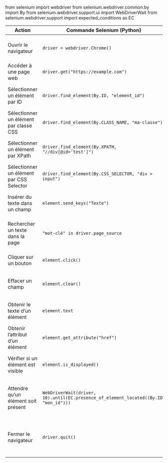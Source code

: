 from selenium import webdriver
from selenium.webdriver.common.by import By
from selenium.webdriver.support.ui import WebDriverWait
from selenium.webdriver.support import expected_conditions as EC

| Action                                    | Commande Selenium (Python)                                                                                       | Description                                                                                           |
|-------------------------------------------|-------------------------------------------------------------------------------------------------------------------|-------------------------------------------------------------------------------------------------------|
| Ouvrir le navigateur                      | `driver = webdriver.Chrome()`                                                                                     | Lancer une instance du navigateur Chrome.                                                             |
| Accéder à une page web                    | `driver.get("https://example.com")`                                                                               | Charger une URL dans le navigateur.                                                                   |
| Sélectionner un élément par ID            | `driver.find_element(By.ID, "element_id")`                                                                        | Cibler un élément par son identifiant HTML.                                                           |
| Sélectionner un élément par classe CSS    | `driver.find_element(By.CLASS_NAME, "ma-classe")`                                                                 | Cibler un élément via sa classe CSS.                                                                  |
| Sélectionner un élément par XPath         | `driver.find_element(By.XPATH, "//div[@id='test']")`                                                              | Utiliser un XPath pour localiser un élément.                                                          |
| Sélectionner un élément par CSS Selector  | `driver.find_element(By.CSS_SELECTOR, "div > input")`                                                             | Utiliser un sélecteur CSS pour localiser un élément.                                                  |
| Insérer du texte dans un champ            | `element.send_keys("Texte")`                                                                                      | Envoyer du texte dans un champ de formulaire.                                                         |
| Rechercher un texte dans la page          | `"mot-clé" in driver.page_source`                                                                                 | Vérifie si un texte est présent dans le HTML de la page.                                              |
| Cliquer sur un bouton                     | `element.click()`                                                                                                 | Simule un clic de souris sur l’élément.                                                               |
| Effacer un champ                          | `element.clear()`                                                                                                 | Efface le contenu d’un champ de saisie.                                                               |
| Obtenir le texte d’un élément             | `element.text`                                                                                                    | Récupère le texte affiché par l’élément HTML.                                                         |
| Obtenir l’attribut d’un élément           | `element.get_attribute("href")`                                                                                   | Récupère la valeur d’un attribut HTML spécifique.                                                     |
| Vérifier si un élément est visible        | `element.is_displayed()`                                                                                          | Renvoie `True` si l’élément est affiché à l’écran.                                                     |
| Attendre qu’un élément soit présent       | `WebDriverWait(driver, 10).until(EC.presence_of_element_located((By.ID, "mon_id")))`                               | Attendre que l’élément soit présent/visible avant d’interagir avec lui.                               |
| Fermer le navigateur                      | `driver.quit()`                                                                                                   | Ferme toutes les fenêtres du navigateur et termine la session WebDriver.                              |
